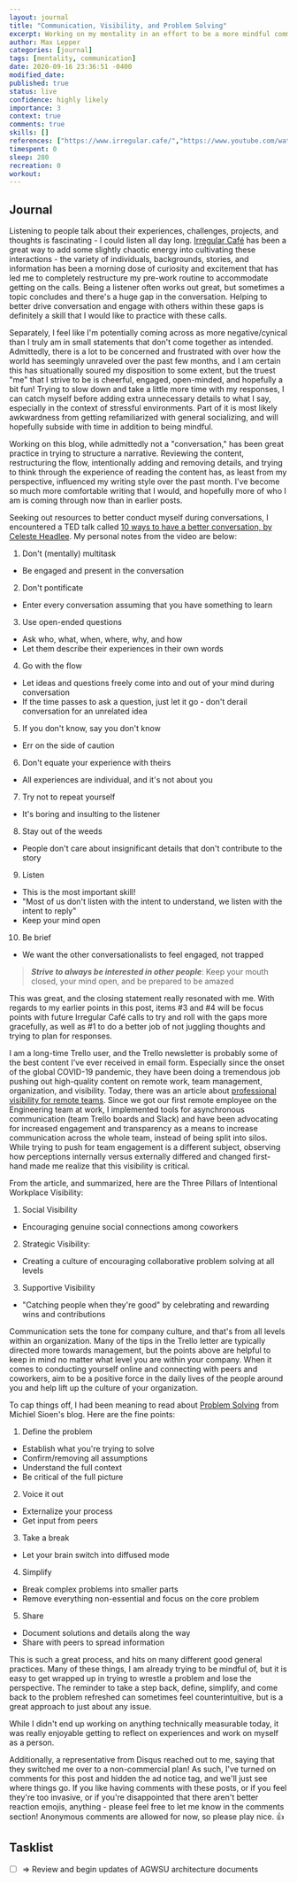 ```yaml
---
layout: journal
title: "Communication, Visibility, and Problem Solving"
excerpt: Working on my mentality in an effort to be a more mindful communicator, and highlights from other readings.
author: Max Lepper
categories: [journal]
tags: [mentality, communication]
date: 2020-09-16 23:36:51 -0400
modified_date:
published: true
status: live
confidence: highly likely
importance: 3
context: true
comments: true
skills: []
references: ["https://www.irregular.cafe/","https://www.youtube.com/watch?v=R1vskiVDwl4","https://blog.trello.com/visible-and-valued-remote-worker","https://michielsioen.be/2020-01-12-problem-solving/","https://en.wikipedia.org/wiki/Rubber_duck_debugging","https://people.ucsc.edu/~bcstorm/sa_2010.pdf"]
timespent: 0
sleep: 280
recreation: 0
workout:
---
```


## Journal

Listening to people talk about their experiences, challenges, projects, and thoughts is fascinating - I could listen all day long. [Irregular Café]({{page.references[0]}}) has been a great way to add some slightly chaotic energy into cultivating these interactions - the variety of individuals, backgrounds, stories, and information has been a morning dose of curiosity and excitement that has led me to completely restructure my pre-work routine to accommodate getting on the calls. Being a listener often works out great, but sometimes a topic concludes and there's a huge gap in the conversation. Helping to better drive conversation and engage with others within these gaps is definitely a skill that I would like to practice with these calls.

Separately, I feel like I'm potentially coming across as more negative/cynical than I truly am in small statements that don't come together as intended. Admittedly, there is a lot to be concerned and frustrated with over how the world has seemingly unraveled over the past few months, and I am certain this has situationally soured my disposition to some extent, but the truest "me" that I strive to be is cheerful, engaged, open-minded, and hopefully a bit fun! Trying to slow down and take a little more time with my responses, I can catch myself before adding extra unnecessary details to what I say, especially in the context of stressful environments. Part of it is most likely awkwardness from getting refamiliarized with general socializing, and will hopefully subside with time in addition to being mindful.

Working on this blog, while admittedly not a "conversation," has been great practice in trying to structure a narrative. Reviewing the content, restructuring the flow, intentionally adding and removing details, and trying to think through the experience of reading the content has, as least from my perspective, influenced my writing style over the past month. I've become so much more comfortable writing that I would, and hopefully more of who I am is coming through now than in earlier posts.

Seeking out resources to better conduct myself during conversations, I encountered a TED talk called [10 ways to have a better conversation, by Celeste Headlee]({{page.references[1]}}). My personal notes from the video are below:

1. Don't (mentally) multitask
  * Be engaged and present in the conversation
2. Don't pontificate
  * Enter every conversation assuming that you have something to learn
3. Use open-ended questions
  * Ask who, what, when, where, why, and how
  * Let them describe their experiences in their own words
4. Go with the flow
  * Let ideas and questions freely come into and out of your mind during conversation
  * If the time passes to ask a question, just let it go - don't derail conversation for an unrelated idea
5. If you don't know, say you don't know
  * Err on the side of caution
6. Don't equate your experience with theirs
  * All experiences are individual, and it's not about you
7. Try not to repeat yourself
  * It's boring and insulting to the listener
8. Stay out of the weeds
  * People don't care about insignificant details that don't contribute to the story
9. Listen
  * This is the most important skill!
  * "Most of us don't listen with the intent to understand, we listen with the intent to reply"
  * Keep your mind open
10. Be brief
  * We want the other conversationalists to feel engaged, not trapped

> _**Strive to always be interested in other people**_:
> Keep your mouth closed, your mind open, and be prepared to be amazed

This was great, and the closing statement really resonated with me. With regards to my earlier points in this post, items #3 and #4 will be focus points with future Irregular Café calls to try and roll with the gaps more gracefully, as well as #1 to do a better job of not juggling thoughts and trying to plan for responses.

I am a long-time Trello user, and the Trello newsletter is probably some of the best content I've ever received in email form. Especially since the onset of the global COVID-19 pandemic, they have been doing a tremendous job pushing out high-quality content on remote work, team management, organization, and visibility. Today, there was an article about [professional visibility for remote teams]({{page.references[2]}}). Since we got our first remote employee on the Engineering team at work, I implemented tools for asynchronous communication (team Trello boards and Slack) and have been advocating for increased engagement and transparency as a means to increase communication across the whole team, instead of being split into silos. While trying to push for team engagement is a different subject, observing how perceptions internally versus externally differed and changed first-hand made me realize that this visibility is critical.

From the article, and summarized, here are the Three Pillars of Intentional Workplace Visibility:

1. Social Visibility
  * Encouraging genuine social connections among coworkers
2. Strategic Visibility:
  * Creating a culture of encouraging collaborative problem solving at all levels
3. Supportive Visibility
  * "Catching people when they're good" by celebrating and rewarding wins and contributions

Communication sets the tone for company culture, and that's from all levels within an organization. Many of the tips in the Trello letter are typically directed more towards management, but the points above are helpful to keep in mind no matter what level you are within your company. When it comes to conducting yourself online and connecting with peers and coworkers, aim to be a positive force in the daily lives of the people around you and help lift up the culture of your organization.

To cap things off, I had been meaning to read about [Problem Solving]({{page.references[3]}}) from Michiel Sioen's blog. Here are the fine points:

1. Define the problem
  * Establish what you're trying to solve
  * Confirm/removing all assumptions
  * Understand the full context
  * Be critical of the full picture
2. Voice it out
  * Externalize your process
  * Get input from peers
3. Take a break
  * Let your brain switch into diffused mode
4. Simplify
  * Break complex problems into smaller parts
  * Remove everything non-essential and focus on the core problem
5. Share
  * Document solutions and details along the way
  * Share with peers to spread information

This is such a great process, and hits on many different good general practices. Many of these things, I am already trying to be mindful of, but it is easy to get wrapped up in trying to wrestle a problem and lose the perspective. The reminder to take a step back, define, simplify, and come back to the problem refreshed can sometimes feel counterintuitive, but is a great approach to just about any issue.

While I didn't end up working on anything technically measurable today, it was really enjoyable getting to reflect on experiences and work on myself as a person.

Additionally, a representative from Disqus reached out to me, saying that they switched me over to a non-commercial plan! As such, I've turned on comments for this post and hidden the ad notice tag, and we'll just see where things go. If you like having comments with these posts, or if you feel they're too invasive, or if you're disappointed that there aren't better reaction emojis, anything - please feel free to let me know in the comments section! Anonymous comments are allowed for now, so please play nice. 👍

## Tasklist

- [ ] <span title="Task to be added to next entry">=></span> Review and begin updates of AGWSU architecture documents